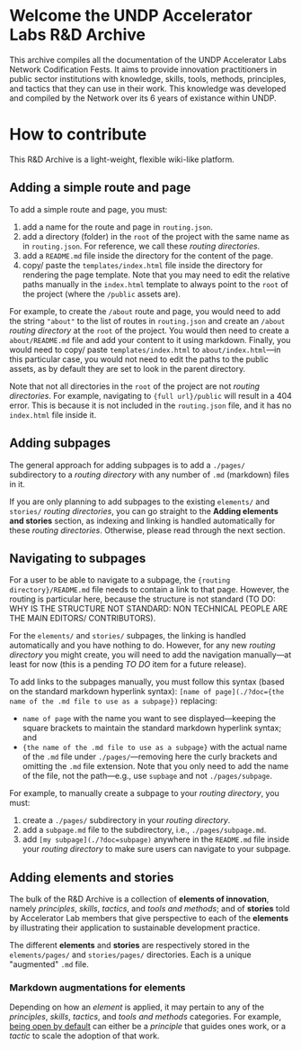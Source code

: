 # Welcome the UNDP Accelerator Labs R&D Archive

This archive compiles all the documentation of the UNDP Accelerator Labs Network Codification Fests. It aims to provide innovation practitioners in public sector institutions with knowledge, skills, tools, methods, principles, and tactics that they can use in their work. This knowledge was developed and compiled by the Network over its 6 years of existance within UNDP.

# How to contribute

This R&D Archive is a light-weight, flexible wiki-like platform.

## Adding a simple route and page

To add a simple route and page, you must:

1. add a name for the route and page in `routing.json`.
2. add a directory (folder) in the `root` of the project with the same name as in `routing.json`. For reference, we call these *routing directories*.
3. add a `README.md` file inside the directory for the content of the page.
4. copy/ paste the `templates/index.html` file inside the directory for rendering the page template. Note that you may need to edit the relative paths manually in the `index.html` template to always point to the `root` of the project (where the `/public` assets are).

For example, to create the `/about` route and page, you would need to add the string `"about"` to the list of routes in `routing.json` and create an `/about` *routing directory* at the `root` of the project. You would then need to create a `about/README.md` file and add your content to it using markdown. Finally, you would need to copy/ paste `templates/index.html` to `about/index.html`—in this particular case, you would not need to edit the paths to the public assets, as by default they are set to look in the parent directory.

Note that not all directories in the `root` of the project are not *routing directories*. For example, navigating to `{full url}/public` will result in a 404 error. This is because it is not included in the `routing.json` file, and it has no `index.html` file inside it.

## Adding subpages

The general approach for adding subpages is to add a `./pages/` subdirectory to a *routing directory* with any number of `.md` (markdown) files in it. 

If you are only planning to add subpages to the existing `elements/` and `stories/` *routing directories*, you can go straight to the **Adding elements and stories** section, as indexing and linking is handled automatically for these *routing directories*. Otherwise, please read through the next section.

## Navigating to subpages

For a user to be able to navigate to a subpage, the `{routing directory}/README.md` file needs to contain a link to that page. However, the routing is particular here, because the structure is not standard (TO DO: WHY IS THE STRUCTURE NOT STANDARD: NON TECHNICAL PEOPLE ARE THE MAIN EDITORS/ CONTRIBUTORS). 

For the `elements/` and `stories/` subpages, the linking is handled automatically and you have nothing to do. However, for any new *routing directory* you might create, you will need to add the navigation manually—at least for now (this is a pending *TO DO* item for a future release).

To add links to the subpages manually, you must follow this syntax (based on the standard markdown hyperlink syntax):
```[name of page](./?doc={the name of the .md file to use as a subpage})```
replacing:
- `name of page` with the name you want to see displayed—keeping the square brackets to maintain the standard markdown hyperlink syntax; and
- `{the name of the .md file to use as a subpage}` with the actual name of the `.md` file under `./pages/`—removing here the curly brackets and omitting the `.md` file extension. Note that you only need to add the name of the file, not the path—e.g., use `supbage` and not `./pages/subpage`.

For example, to manually create a subpage to your *routing directory*, you must:

1. create a `./pages/` subdirectory in your *routing directory*.
2. add a `subpage.md` file to the subdirectory, i.e., `./pages/subpage.md`.
3. add `[my subpage](./?doc=subpage)` anywhere in the `README.md` file inside your *routing directory* to make sure users can navigate to your subpage.

## Adding elements and stories

The bulk of the R&D Archive is a collection of **elements of innovation**, namely *principles*, *skills*, *tactics*, and *tools and methods*; and of **stories** told by Accelerator Lab members that give perspective to each of the **elements** by illustrating their application to sustainable development practice.

The different **elements** and **stories** are respectively stored in the `elements/pages/` and `stories/pages/` directories. Each is a unique "augmented" `.md` file.

### Markdown augmentations for elements

Depending on how an *element* is applied, it may pertain to any of the *principles*, *skills*, *tactics*, and *tools and methods* categories. For example, [being open by default](/elements/pages/Be%20open%20by%20default.md) can either be a *principle* that guides ones work, or a *tactic* to scale the adoption of that work.


<!-- [[type:principles]] -->
<!-- [[type:skills]] -->